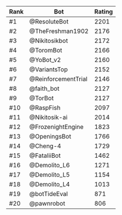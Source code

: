 Rank|Bot|Rating
---|---|---
#1|@ResoluteBot|2201
#2|@TheFreshman1902|2176
#3|@Nikitosikbot|2172
#4|@ToromBot|2166
#5|@YoBot_v2|2160
#6|@VariantsTop|2152
#7|@ReinforcementTrial|2146
#8|@faith_bot|2127
#9|@TorBot|2127
#10|@RaspFish|2097
#11|@Nikitosik-ai|2014
#12|@FrozenightEngine|1823
#13|@OpeningsBot|1766
#14|@Cheng-4|1729
#15|@FataliiBot|1462
#16|@Demolito_L6|1271
#17|@Demolito_L5|1154
#18|@Demolito_L4|1013
#19|@botTideEval|871
#20|@pawnrobot|806

